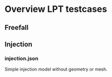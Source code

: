 # Overview LPT testcases

## Freefall

## Injection

### injection.json

Simple injection model without geometry or mesh.
